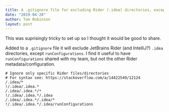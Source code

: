 ```yaml
---
title: A .gitignore file for excluding Rider (.idea) directories, except runConfigurations
date: "2019-04-28"
author: Tom Robinson
layout: post
---
```


This was suprisingly tricky to set up so I thought it would be good to share.

Added to a `.gitignore` file it will exclude JetBrains Rider (and IntelliJ?) `.idea` directories, except `runConfigurations`. I find it useful to have `runConfigurations` shared with my team, but not the other Rider metadata/configuration.

```
# Ignore only specific Rider files/directories
# For syntax see: https://stackoverflow.com/a/14422549/12124
/.idea/*
!/.idea/.idea.*
/.idea/.idea.*/*
!/.idea/.idea.*/.idea
/.idea/.idea.*/.idea/*
!/.idea/.idea.*/.idea/runConfigurations
```